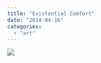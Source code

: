```yaml
---
title: "Existential Comfort"
date: "2014-04-16"
categories: 
  - "art"
---
```


[![](/wp-content/uploads/2014/04/2014-04-16-14.37.49-2.jpg)](/wp-content/uploads/2014/04/2014-04-16-14.37.49-2.jpg)
